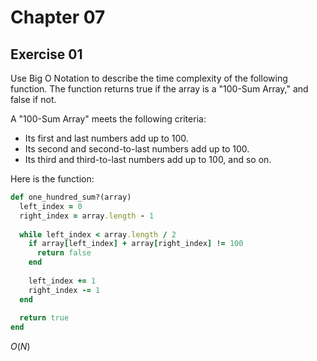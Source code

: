 # Chapter 07

## Exercise 01

Use Big O Notation to describe the time complexity of the following function. The function returns true if the array is a "100-Sum Array," and false if not.  
  
A "100-Sum Array" meets the following criteria:

- Its first and last numbers add up to 100.
- Its second and second-to-last numbers add up to 100.
- Its third and third-to-last numbers add up to 100, and so on.

Here is the function:
```ruby
def one_hundred_sum?(array)
  left_index = 0
  right_index = array.length - 1
  
  while left_index < array.length / 2
    if array[left_index] + array[right_index] != 100
      return false
    end
    
    left_index += 1
    right_index -= 1
  end
  
  return true
end
```

$O(N)$
